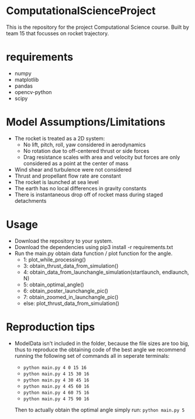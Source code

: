 # ComputationalScienceProject
This is the repository for the project Computational Science course. Built by team 15 that focusses on rocket trajectory.

# requirements
- numpy
- matplotlib
- pandas
- opencv-python
- scipy

# Model Assumptions/Limitations
- The rocket is treated as a 2D system:
  - No lift, pitch, roll, yaw considered in aerodynamics
  - No rotation due to off-centered thrust or side forces
  - Drag resistance scales with area and velocity but forces are only considered as a point at the center of mass
- Wind shear and turbulence were not considered
- Thrust and propellant flow rate are constant
- The rocket is launched at sea level
- The earth has no local differences in gravity constants
- There is instantaneous drop off of rocket mass during staged detachments

# Usage
- Download the repository to your system.
- Download the dependencies using pip3 install -r requirements.txt
- Run the main.py obtain data function / plot function for the angle.
  - 1:
        plot_while_processing()
  - 3:
        obtain_thrust_data_from_simulation()
  - 4:
        obtain_data_from_launchangle_simulation(startlaunch, endlaunch, N)
  - 5:
        obtain_optimal_angle()
  - 6:
        obtain_poster_launchangle_pic()
  - 7:
        obtain_zoomed_in_launchangle_pic()
  - else:
        plot_thrust_data_from_simulation()

# Reproduction tips
- ModelData isn't included in the folder, because the file sizes are too big,
  thus to reproduce the obtaining code of the best angle we recommend running
  the following set of commands all in seperate terminals:
  - ```python main.py 4 0 15 16```
  - ```python main.py 4 15 30 16```
  - ```python main.py 4 30 45 16```
  - ```python main.py 4 45 60 16```
  - ```python main.py 4 60 75 16```
  - ```python main.py 4 75 90 16```

  Then to actually obtain the optimal angle simply run:
  ```python main.py 5```